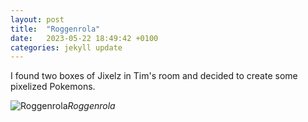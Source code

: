```yaml
---
layout: post
title:  "Roggenrola"
date:   2023-05-22 18:49:42 +0100
categories: jekyll update
---
```


I found two boxes of Jixelz in Tim's room and decided to create some pixelized Pokemons.


![Roggenrola](https://lh3.googleusercontent.com/pw/AJFCJaVRDxWxv0AghKxiclFtHTqjWQouJZvWrTutwvjoPRuqdxV8wSEtrCuMvLmSvDpfD82pSj2iw39Qrjs-0VO2ecJX4mh4noCtC_FmcS_YOpghX1BBm_g=w2400)*Roggenrola*&nbsp;



[jekyll-docs]: https://jekyllrb.com/docs/home
[jekyll-gh]:   https://github.com/jekyll/jekyll
[jekyll-talk]: https://talk.jekyllrb.com/


